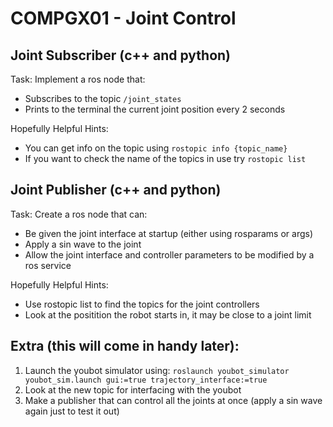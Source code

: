 # COMPGX01 - Joint Control
## Joint Subscriber (c++ and python)
Task: Implement a ros node that: 
  * Subscribes to the topic `/joint_states` 
  * Prints to the terminal the current joint position every 2 seconds
        
Hopefully Helpful Hints:
  * You can get info on the topic using `rostopic info {topic_name}`
  * If you want to check the name of the topics in use try `rostopic list`
    
## Joint Publisher (c++ and python)
Task: Create a ros node that can:
  * Be given the joint interface at startup (either using rosparams or args)
  * Apply a sin wave to the joint
  * Allow the joint interface and controller parameters to be modified by a ros service

Hopefully Helpful Hints:
  * Use rostopic list to find the topics for the joint controllers
  * Look at the positition the robot starts in, it may be close to a joint limit 
		
## Extra (this will come in handy later):
  1. Launch the youbot simulator using:
        `roslaunch youbot_simulator youbot_sim.launch gui:=true trajectory_interface:=true`
  2. Look at the new topic for interfacing with the youbot
  3. Make a publisher that can control all the joints at once (apply a sin wave again just to test it out)

